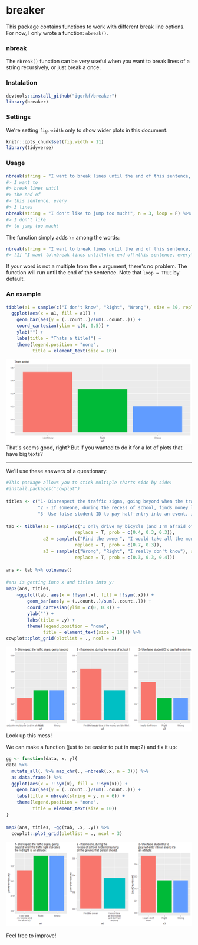 
breaker
=======

This package contains functions to work with different break line options. For now, I only wrote a function: `nbreak()`.

### nbreak

The `nbreak()` function can be very useful when you want to break lines of a string recursively, or just break a once.

### Instalation

``` r
devtools::install_github("igorkf/breaker")
library(breaker)
```

### Settings

We're setting `fig.width` only to show wider plots in this document.

``` r
knitr::opts_chunk$set(fig.width = 11)
library(tidyverse)
```

### Usage

``` r
nbreak(string = "I want to break lines until the end of this sentence, every 3 lines", n = 3, loop = T) %>% cat()
#> I want to
#> break lines until
#> the end of
#> this sentence, every
#> 3 lines
nbreak(string = "I don't like to jump too much!", n = 3, loop = F) %>% cat()
#> I don't like
#> to jump too much!
```

The function simply adds `\n` among the words:

``` r
nbreak(string = "I want to break lines until the end of this sentence, every 3 lines", n = 3, loop = T)
#> [1] "I want to\nbreak lines until\nthe end of\nthis sentence, every\n3 lines"
```

If your word is not a multiple from the `n` argument, there's no problem. The function will run until the end of the sentence. Note that `loop = TRUE` by default.

### An example

``` r
tibble(a1 = sample(c("I don't know", "Right", "Wrong"), size = 30, replace = T, prob = c(0.4, 0.3, 0.3))) %>% 
  ggplot(aes(x = a1, fill = a1)) +
    geom_bar(aes(y = (..count..)/sum(..count..))) +
    coord_cartesian(ylim = c(0, 0.5)) +
    ylab("") +
    labs(title = "Thats a title!") +
    theme(legend.position = "none",
          title = element_text(size = 10))
```

![](README-unnamed-chunk-6-1.png) That's seems good, right? But if you wanted to do it for a lot of plots that have big texts?

------------------------------------------------------------------------

We'll use these answers of a questionary:

``` r
#This package allows you to stick multiple charts side by side:
#install.packages("cowplot")

titles <- c("1- Disrespect the traffic signs, going beyond when the traffic light indicates the red light, is an attitude:",
            "2 - If someone, during the recess of school, finds money lying on the ground, that person should:",
            "3- Use false student ID to pay half-entry into an event, it's an attitude:")

tab <- tibble(a1 = sample(c("I only drive my bicycle (and I'm afraid of)", "Right", "Wrong"), size = 30,
                          replace = T, prob = c(0.4, 0.3, 0.3)),
              a2 = sample(c("Find the owner", "I would take all the money and don't tell anybody"), size = 30,
                          replace = T, prob = c(0.7, 0.3)),
              a3 = sample(c("Wrong", "Right", "I really don't know"), size = 30,
                          replace = T, prob = c(0.3, 0.3, 0.4)))

ans <- tab %>% colnames()

#ans is getting into x and titles into y:
map2(ans, titles,
    ~ggplot(tab, aes(x = !!sym(.x), fill = !!sym(.x))) +
        geom_bar(aes(y = (..count..)/sum(..count..))) +
        coord_cartesian(ylim = c(0, 0.8)) +
        ylab("") +
        labs(title = .y) +
        theme(legend.position = "none",
              title = element_text(size = 10))) %>% 
cowplot::plot_grid(plotlist = ., ncol = 3)
```

![](README-unnamed-chunk-7-1.png) Look up this mess!

We can make a function (just to be easier to put in map2) and fix it up:

``` r
gg <- function(data, x, y){
data %>%
  mutate_all(. %>% map_chr(., ~nbreak(.x, n = 3))) %>% 
  as.data.frame() %>% 
  ggplot(aes(x = !!sym(x), fill = !!sym(x))) +
    geom_bar(aes(y = (..count..)/sum(..count..))) +
    labs(title = nbreak(string = y, n = 6)) +
    theme(legend.position = "none",
          title = element_text(size = 10))
}

map2(ans, titles, ~gg(tab, .x, .y)) %>% 
  cowplot::plot_grid(plotlist = ., ncol = 3)
```

![](README-unnamed-chunk-8-1.png)

Feel free to improve!
